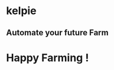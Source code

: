 # kelpie

Automate your future Farm
------------------------------------------------------------


# Happy Farming !


